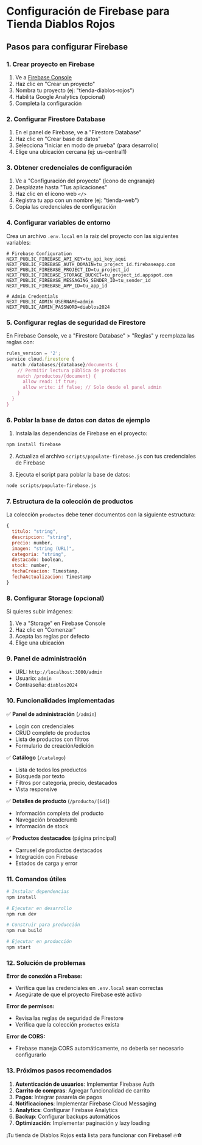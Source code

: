 # Configuración de Firebase para Tienda Diablos Rojos

## Pasos para configurar Firebase

### 1. Crear proyecto en Firebase

1. Ve a [Firebase Console](https://console.firebase.google.com/)
2. Haz clic en "Crear un proyecto"
3. Nombra tu proyecto (ej: "tienda-diablos-rojos")
4. Habilita Google Analytics (opcional)
5. Completa la configuración

### 2. Configurar Firestore Database

1. En el panel de Firebase, ve a "Firestore Database"
2. Haz clic en "Crear base de datos"
3. Selecciona "Iniciar en modo de prueba" (para desarrollo)
4. Elige una ubicación cercana (ej: us-central1)

### 3. Obtener credenciales de configuración

1. Ve a "Configuración del proyecto" (ícono de engranaje)
2. Desplázate hasta "Tus aplicaciones"
3. Haz clic en el ícono web `</>`
4. Registra tu app con un nombre (ej: "tienda-web")
5. Copia las credenciales de configuración

### 4. Configurar variables de entorno

Crea un archivo `.env.local` en la raíz del proyecto con las siguientes variables:

```env
# Firebase Configuration
NEXT_PUBLIC_FIREBASE_API_KEY=tu_api_key_aqui
NEXT_PUBLIC_FIREBASE_AUTH_DOMAIN=tu_project_id.firebaseapp.com
NEXT_PUBLIC_FIREBASE_PROJECT_ID=tu_project_id
NEXT_PUBLIC_FIREBASE_STORAGE_BUCKET=tu_project_id.appspot.com
NEXT_PUBLIC_FIREBASE_MESSAGING_SENDER_ID=tu_sender_id
NEXT_PUBLIC_FIREBASE_APP_ID=tu_app_id

# Admin Credentials
NEXT_PUBLIC_ADMIN_USERNAME=admin
NEXT_PUBLIC_ADMIN_PASSWORD=diablos2024
```

### 5. Configurar reglas de seguridad de Firestore

En Firebase Console, ve a "Firestore Database" > "Reglas" y reemplaza las reglas con:

```javascript
rules_version = '2';
service cloud.firestore {
  match /databases/{database}/documents {
    // Permitir lectura pública de productos
    match /productos/{document} {
      allow read: if true;
      allow write: if false; // Solo desde el panel admin
    }
  }
}
```

### 6. Poblar la base de datos con datos de ejemplo

1. Instala las dependencias de Firebase en el proyecto:

```bash
npm install firebase
```

2. Actualiza el archivo `scripts/populate-firebase.js` con tus credenciales de Firebase

3. Ejecuta el script para poblar la base de datos:

```bash
node scripts/populate-firebase.js
```

### 7. Estructura de la colección de productos

La colección `productos` debe tener documentos con la siguiente estructura:

```javascript
{
  titulo: "string",
  descripcion: "string",
  precio: number,
  imagen: "string (URL)",
  categoria: "string",
  destacado: boolean,
  stock: number,
  fechaCreacion: Timestamp,
  fechaActualizacion: Timestamp
}
```

### 8. Configurar Storage (opcional)

Si quieres subir imágenes:

1. Ve a "Storage" en Firebase Console
2. Haz clic en "Comenzar"
3. Acepta las reglas por defecto
4. Elige una ubicación

### 9. Panel de administración

-   URL: `http://localhost:3000/admin`
-   Usuario: `admin`
-   Contraseña: `diablos2024`

### 10. Funcionalidades implementadas

✅ **Panel de administración** (`/admin`)

-   Login con credenciales
-   CRUD completo de productos
-   Lista de productos con filtros
-   Formulario de creación/edición

✅ **Catálogo** (`/catalogo`)

-   Lista de todos los productos
-   Búsqueda por texto
-   Filtros por categoría, precio, destacados
-   Vista responsive

✅ **Detalles de producto** (`/producto/[id]`)

-   Información completa del producto
-   Navegación breadcrumb
-   Información de stock

✅ **Productos destacados** (página principal)

-   Carrusel de productos destacados
-   Integración con Firebase
-   Estados de carga y error

### 11. Comandos útiles

```bash
# Instalar dependencias
npm install

# Ejecutar en desarrollo
npm run dev

# Construir para producción
npm run build

# Ejecutar en producción
npm start
```

### 12. Solución de problemas

**Error de conexión a Firebase:**

-   Verifica que las credenciales en `.env.local` sean correctas
-   Asegúrate de que el proyecto Firebase esté activo

**Error de permisos:**

-   Revisa las reglas de seguridad de Firestore
-   Verifica que la colección `productos` exista

**Error de CORS:**

-   Firebase maneja CORS automáticamente, no debería ser necesario configurarlo

### 13. Próximos pasos recomendados

1. **Autenticación de usuarios**: Implementar Firebase Auth
2. **Carrito de compras**: Agregar funcionalidad de carrito
3. **Pagos**: Integrar pasarela de pagos
4. **Notificaciones**: Implementar Firebase Cloud Messaging
5. **Analytics**: Configurar Firebase Analytics
6. **Backup**: Configurar backups automáticos
7. **Optimización**: Implementar paginación y lazy loading

¡Tu tienda de Diablos Rojos está lista para funcionar con Firebase! 🔥⚽

